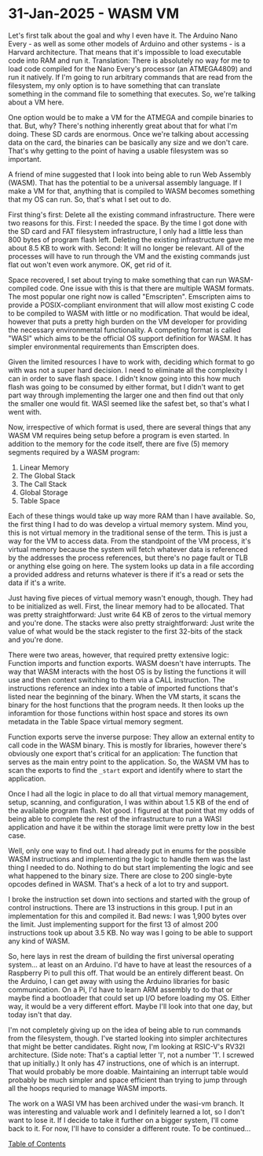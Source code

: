 # 31-Jan-2025 - WASM VM

Let's first talk about the goal and why I even have it.  The Arduino Nano Every - as well as some other models of Arduino and other systems - is a Harvard architecture.  That means that it's impossible to load executable code into RAM and run it.  Translation:  There is absolutely no way for me to load code compiled for the Nano Every's processor (an ATMEGA4809) and run it natively.  If I'm going to run arbitrary commands that are read from the filesystem, my only option is to have something that can translate something in the command file to something that executes.  So, we're talking about a VM here.

One option would be to make a VM for the ATMEGA and compile binaries to that.  But, why?  There's nothing inherently great about that for what I'm doing.  These SD cards are enormous.  Once we're talking about accessing data on the card, the binaries can be basically any size and we don't care.  That's why getting to the point of having a usable filesystem was so important.

A friend of mine suggested that I look into being able to run Web Assembly (WASM).  That has the potential to be a universal assembly language.  If I make a VM for that, anything that is compiled to WASM becomes something that my OS can run.  So, that's what I set out to do.

First thing's first:  Delete all the existing command infrastructure.  There were two reasons for this.  First:  I needed the space.  By the time I got done with the SD card and FAT filesystem infrastructure, I only had a little less than 800 bytes of program flash left.  Deleting the existing infrastructure gave me about 8.5 KB to work with.  Second:  It will no longer be relevant.  All of the processes will have to run through the VM and the existing commands just flat out won't even work anymore.  OK, get rid of it.

Space recovered, I set about trying to make something that can run WASM-compiled code.  One issue with this is that there are multiple WASM formats.  The most popular one right now is called "Emscripten".  Emscripten aims to provide a POSIX-compliant environment that will allow most existing C code to be compiled to WASM with little or no modification.  That would be ideal, however that puts a pretty high burden on the VM developer for providing the necessary environmental functionality.  A competing format is called "WASI" which aims to be the official OS support definition for WASM.  It has simpler environmental requirements than Emscripten does.

Given the limited resources I have to work with, deciding which format to go with was not a super hard decision.  I need to eliminate all the complexity I can in order to save flash space.  I didn't know going into this how much flash was going to be consumed by either format, but I didn't want to get part way through implementing the larger one and then find out that only the smaller one would fit.  WASI seemed like the safest bet, so that's what I went with.

Now, irrespective of which format is used, there are several things that any WASM VM requires being setup before a program is even started.  In addition to the memory for the code itself, there are five (5) memory segments required by a WASM program:

1. Linear Memory
2. The Global Stack
3. The Call Stack
4. Global Storage
5. Table Space

Each of these things would take up way more RAM than I have available.  So, the first thing I had to do was develop a virtual memory system.  Mind you, this is not virtual memory in the traditional sense of the term.  This is just a way for the VM to access data.  From the standpoint of the VM process, it's virtual memory because the system will fetch whatever data is referenced by the addresses the process references, but there's no page fault or TLB or anything else going on here.  The system looks up data in a file according a provided address and returns whatever is there if it's a read or sets the data if it's a write.

Just having five pieces of virtual memory wasn't enough, though.  They had to be initialized as well.  First, the linear memory had to be allocated.  That was pretty straightforward:  Just write 64 KB of zeros to the virtual memory and you're done.  The stacks were also pretty straightforward:  Just write the value of what would be the stack register to the first 32-bits of the stack and you're done.

There were two areas, however, that required pretty extensive logic:  Function imports and function exports.  WASM doesn't have interrupts.  The way that WASM interacts with the host OS is by listing the functions it will use and then context switching to them via a CALL instruction.  The instructions reference an index into a table of imported functions that's listed near the beginning of the binary.  When the VM starts, it scans the binary for the host functions that the program needs.  It then looks up the inforamtion for those functions within host space and stores its own metadata in the Table Space virtual memory segment.

Function exports serve the inverse purpose:  They allow an external entity to call code in the WASM binary.  This is mostly for libraries, however there's obviously one export that's critical for an application:  The function that serves as the main entry point to the application.  So, the WASM VM has to scan the exports to find the `_start` export and identify where to start the application.

Once I had all the logic in place to do all that virtual memory management, setup, scanning, and configuration, I was within about 1.5 KB of the end of the available program flash.  Not good.  I figured at that point that my odds of being able to complete the rest of the infrastructure to run a WASI application and have it be within the storage limit were pretty low in the best case.

Well, only one way to find out.  I had already put in enums for the possible WASM instructions and implementing the logic to handle them was the last thing I needed to do.  Nothing to do but start implementing the logic and see what happened to the binary size.  There are close to 200 single-byte opcodes defined in WASM.  That's a heck of a lot to try and support.

I broke the instruction set down into sections and started with the group of control instructions.  There are 13 instructions in this group.  I put in an implementation for this and compiled it.  Bad news:  I was 1,900 bytes over the limit.  Just implementing support for the first 13 of almost 200 instructions took up about 3.5 KB.  No way was I going to be able to support any kind of WASM.

So, here lays in rest the dream of building the first universal operating system... at least on an Arduino.  I'd have to have at least the resources of a Raspberry Pi to pull this off.  That would be an entirely different beast.  On the Arduino, I can get away with using the Arduino libraries for basic communication.  On a Pi, I'd have to learn ARM assembly to do that or maybe find a bootloader that could set up I/O before loading my OS.  Either way, it would be a very different effort.  Maybe I'll look into that one day, but today isn't that day.

I'm not completely giving up on the idea of being able to run commands from the filesystem, though.  I've started looking into simpler architectures that might be better candidates.  Right now, I'm looking at RSIC-V's RV32I architecture.  (Side note:  That's a captial letter 'I', not a number '1'.  I screwed that up initially.)  It only has 47 instructions, one of which is an interrupt.  That would probably be more doable.  Maintaining an interrupt table would probably be much simpler and space efficient than trying to jump through all the hoops requried to manage WASM imports.

The work on a WASI VM has been archived under the wasi-vm branch.  It was interesting and valuable work and I definitely learned a lot, so I don't want to lose it.  If I decide to take it further on a bigger system, I'll come back to it.  For now, I'll have to consider a different route.  To be continued...

[Table of Contents](.)

